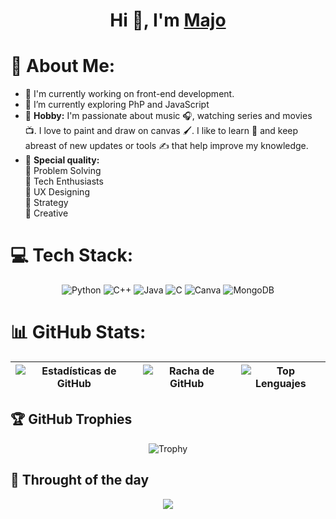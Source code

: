 <h1 align="center">Hi 👋, I'm <a href="https://100rabhcsmc.github.io/Me.io/" target="blank">
Majo</a></h1>

# 💫 About Me:
- 🚀 I'm currently working on front-end development.<br>
- 🌱 I’m currently exploring PhP and JavaScript
- 🎨 <b>Hobby:</b> I'm passionate about music 🎧, watching series and movies 📺. I love to paint and draw on canvas 🖌️.  I like to learn 📘 and keep abreast of new updates or tools ✍️ that help improve my knowledge.
- :high_brightness: <b>Special quality:</b> <br>
        :beginner: Problem Solving <br>
        :beginner: Tech Enthusiasts <br>
        :beginner: UX Designing <br>
        :beginner: Strategy <br>
        :beginner: Creative <br>
        
# 💻 Tech Stack:
<p align="center">
  <img src="https://img.shields.io/badge/Python-%2523646464?style=for-the-badge&logo=python&logoColor=white&color=%234584b6" alt="Python"/>
  <img src="https://img.shields.io/badge/c%2B%2B-%252ADFB0?style=for-the-badge&logo=c%2B%2B&logoColor=white&color=2ADFB0" alt="C++"/>
  <img src="https://img.shields.io/badge/Java-%25HotPink?style=for-the-badge&logoColor=white&color=hotpink" alt="Java"/>
  <img src="https://img.shields.io/badge/c-%25HotPink?style=for-the-badge&logo=c&logoColor=white&color=yellow" alt="C"/>
  <img src="https://img.shields.io/badge/Canva-%2300C4CC.svg?style=for-the-badge&logo=Canva&logoColor=white" alt="Canva"/>
  <img src="https://img.shields.io/badge/MongoDB-%234ea94b.svg?style=for-the-badge&logo=mongodb&logoColor=white" alt="MongoDB"/>
</p>

# 📊 GitHub Stats:
| ![Estadísticas de GitHub](https://github-readme-stats.vercel.app/api?username=majo425&theme=dark&hide_border=false&include_all_commits=false&count_private=false) | ![Racha de GitHub](https://github-readme-streak-stats.herokuapp.com/?user=majo425&theme=dark&hide_border=false) | ![Top Lenguajes](https://github-readme-stats.vercel.app/api/top-langs/?username=majo425&theme=dark&hide_border=false&include_all_commits=false&count_private=false&layout=compact) |
|---|---|---|

## 🏆 GitHub Trophies
<p align="center">
  <img src="https://github-profile-trophy.vercel.app/?username=majo425&theme=onedark&no-frame=true&no-bg=false&margin-w=4" alt="Trophy" />
</p>

## 🌟 Throught of the day
<p align="center">
    <img src="https://readme-daily-quotes.vercel.app/api?author=Yanni&quote=Music%20is%20like%20creating%20an%20emotional%20painting.%20The%20sounds%20are%20the%20colors.&theme=dark&bg_color=011627&author_color=ffeb95">
</p>
